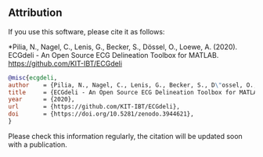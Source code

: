 ## Attribution

If you use this software, please cite it as follows:

*Pilia, N., Nagel, C., Lenis, G., Becker, S., Dössel, O., Loewe, A. (2020). ECGdeli - An Open Source ECG Delineation Toolbox for MATLAB. https://github.com/KIT-IBT/ECGdeli 

```bibtex
@misc{ecgdeli,
author    = {Pilia, N., Nagel, C., Lenis, G., Becker, S., D\"ossel, O., Loewe, A.},
title     = {ECGdeli - An Open Source ECG Delineation Toolbox for MATLAB},
year      = {2020},
url       = {https://github.com/KIT-IBT/ECGdeli},
doi       = {https://doi.org/10.5281/zenodo.3944621},
}
```

Please check this information regularly, the citation will be updated soon with a publication.

